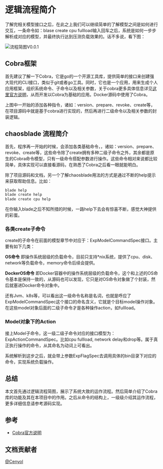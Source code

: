 # 逻辑流程简介

了解完相关模型接口之后，在此之上我们可以继续简单的了解模型之间是如何进行交互，一条命令如：blase create cpu fullload输入回车之后，系统是如何一步步解析成对应的模型，并最终执行达到压测负载效果的。话不多说，看下图：

![流程简图V0.0.1](https://user-images.githubusercontent.com/3992234/56200113-bc1afe00-6070-11e9-82ef-860b68b14827.png)


## Cobra框架

首先建议了解一下Cobra，它是go的一个开源工具库，提供简单的接口来创建强大现代的CLI接口，类似于git或者go工具。同时，它也是一个应用，用来生成个人应用框架，组织系统命令、子命令以及相关参数，关于cobra更多具体信息详见[这里官方说明](https://github.com/spf13/cobra)，从而开发以Cobra为基础的应用。Docker源码中使用了Cobra。

上图中一开始的添加各种指令，诸如：version、prepare、revoke、create等，在项目源码中就是基于cobra进行实现的，然后再进行二级命令以及相关参数的封装逻辑。


## chaosblade 流程简介

首先，程序再一开始的时候，会添加各类基础命令，，诸如：version、prepare、revoke、create等，这些命令除了create拥有多种二级子命令之外，其余都是原生的Cobra命令模型，只有一级命令搭配参数进行操作。这些命令相对来说都比较简单，具体实现可以直接看源码，在熟悉了Cobra之后看一眼就能明白。

除了项目源码和文档，另一个了解chaosblade用法的方式是通过不断的help提示来获取帮助信息。比如：

```bash
blade help
blade create help
blade create cpu help
```

在你输入blade之后不知所措的时候，一路help下去会有惊喜不断，感觉大神提供的彩蛋。

### 各类create子命令

create的子命令在前面的模型章节中对应于：ExpModelCommandSpec接口。主要有如下几类：

**OS命令** 即操作系统层级的负载命令，目前只支持*nix系统，提供了cpu、disk、network等负载命令，memory命令后续会提供。

**DockerOS命令** 即Docker容器中的操作系统层级的负载命令，这个和上述的OS命令基本是保持一致的，从源码也可以发现，它只是对OS命令对象做了个封装，然后就塞进Docker命令对象中。

还有Jvm、k8s等，可以看出这一级命令名称是名词，也就是呼应了ExpModelCommandSpec这个接口的命名含义，它就是个目标model操作对象。在这些model对象后面的二级子命令才是各种操作action，如fullload。

### Model对象下的Action

接上Model子命令，这一级二级子命令对应的接口模型为：ExpActionCommandSpec。比如cpu fullload, network delay和drop等。属于真正执行操作的命令，从其命名为动词上可看出。

系统解析到这步之后，就会带上参数ExpFlagSpec去调用具体的bin目录下对应的命令，实现系统负载操作。


## 总结

本文首先通过逻辑流程简图，展示了系统大致的运作流程。然后简单介绍了Cobra库的功能及其在本项目中的作用。之后从命令的结构上，一级级介绍其运作流程，更多详细信息请参考源码实现。


## 参考

- [Cobra官方说明](https://github.com/spf13/cobra)


## 文档贡献者
[@Cenyol](https://github.com/Cenyol)
